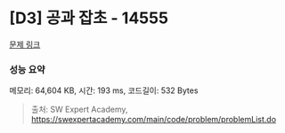 # [D3] 공과 잡초 - 14555 

[문제 링크](https://swexpertacademy.com/main/code/problem/problemDetail.do?contestProbId=AYGtoa3qARcDFARC) 

### 성능 요약

메모리: 64,604 KB, 시간: 193 ms, 코드길이: 532 Bytes



> 출처: SW Expert Academy, https://swexpertacademy.com/main/code/problem/problemList.do